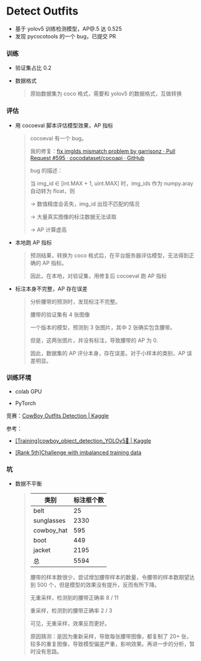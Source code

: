# Detect Outfits

- 基于 yolov5 训练检测模型，AP@.5 达 0.525
- 发现 pycocotools 的一个 bug，已提交 PR

### 训练

- 验证集占比 0.2

- 数据格式
  
  > 原始数据集为 coco 格式，需要和 yolov5 的数据格式，互做转换

### 评估

- 用 cocoeval 脚本评估模型效果，AP 指标
  
  >  cocoeval 有一个 bug。
  > 
  > 我的修复：[fix imgIds mismatch problem by garrisonz · Pull Request #595 · cocodataset/cocoapi · GitHub](https://github.com/cocodataset/cocoapi/pull/595) 
  > 
  > bug 的描述：
  > 
  > 当 img_id $\in$ [int.MAX + 1, uint.MAX] 时，img_ids 作为 numpy.aray 自动转为 float，则
  > 
  > $\to$ 数值精度会丢失，img_id 出现不匹配的情况
  > 
  > $\to$ 大量真实图像的标注数据无法读取
  > 
  > $\to$  AP 计算虚高

- 本地跑 AP 指标
  
  > 预测结果，转换为 coco 格式后，在平台服务器评估模型，无法得到正确的 AP 指标。
  > 
  > 因此，在本地，对验证集，用修复后 cocoeval 跑 AP 指标

- 标注本身不完整，AP 存在误差
  
  > 分析腰带的预测时，发现标注不完整。
  > 
  > 腰带的验证集有 4 张图像
  > 
  > 一个版本的模型，预测到 3 张图片，其中 2 张确实包含腰带。
  > 
  > 但是，这两张图片，并没有标注，导致腰带的 AP 为 0.
  > 
  > 因此，数据集的 AP 评分本身，存在误差。对于小样本的类别，AP 误差明显。

### 训练环境

- colab GPU

- PyTorch

竞赛：[CowBoy Outfits Detection | Kaggle](https://www.kaggle.com/c/cowboyoutfits/)

参考：

- [[Training]cowboy_object_detection_YOLOv5🤠 | Kaggle](https://www.kaggle.com/code/sheepwang/training-cowboy-object-detection-yolov5)

- [[Rank 5th]Challenge with imbalanced training data](https://www.kaggle.com/code/zanghf163com/rank-5th-challenge-with-imbalanced-training-data)

### 坑

- 数据不平衡
  
  > | 类别         | 标注框个数 |
  > | ---------- | ----- |
  > | belt       | 25    |
  > | sunglasses | 2330  |
  > | cowboy_hat | 595   |
  > | boot       | 449   |
  > | jacket     | 2195  |
  > | 总          | 5594  |
  > 
  > 腰带的样本数很少，尝试增加腰带样本的数量，令腰带的样本数期望达到 500 个，但是模型的效果没有提升，反而有所下降。
  > 
  > 无重采样，检测到的腰带正确率 8 / 11
  > 
  > 重采样，检测到的腰带正确率 2 / 3
  > 
  > 可见，无重采样，效果反而更好。
  > 
  > 原因猜测：是因为重新采样，导致每张腰带图像，都复制了 20+ 张，较多的重复图像，导致模型偏差严重，影响效果。再进一步的分析，暂时没有思路。
